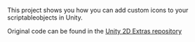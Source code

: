 This project shows you how you can add custom icons to your scriptableobjects in Unity.

Original code can be found in the [Unity 2D Extras repository](https://github.com/Unity-Technologies/2d-extras/blob/master/Editor/Tiles/RuleTile/RuleTileEditor.cs#L1117)